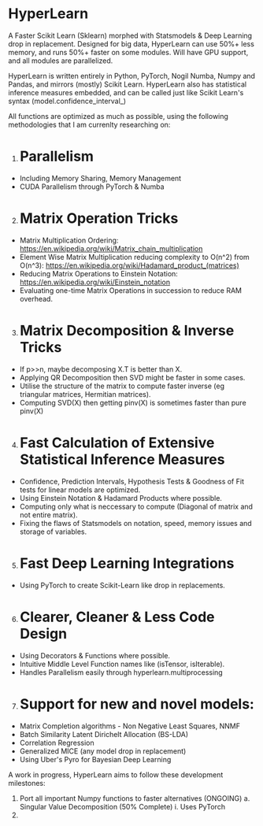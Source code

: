 # HyperLearn

A Faster Scikit Learn (Sklearn) morphed with Statsmodels & Deep Learning drop in replacement. Designed for big data, HyperLearn can use 50%+ less memory, and runs 50%+ faster on some modules. Will have GPU support, and all modules are parallelized.

HyperLearn is written entirely in Python, PyTorch, Nogil Numba, Numpy and Pandas, and mirrors (mostly) Scikit Learn.
HyperLearn also has statistical inference measures embedded, and can be called just like Scikit Learn's syntax (model.confidence_interval_)

All functions are optimized as much as possible, using the following methodologies that I am currenlty researching on:
1. # Parallelism
  * Including Memory Sharing, Memory Management
  * CUDA Parallelism through PyTorch & Numba
2. # Matrix Operation Tricks
  * Matrix Multiplication Ordering: https://en.wikipedia.org/wiki/Matrix_chain_multiplication
  * Element Wise Matrix Multiplication reducing complexity to O(n^2) from O(n^3): https://en.wikipedia.org/wiki/Hadamard_product_(matrices)
  * Reducing Matrix Operations to Einstein Notation: https://en.wikipedia.org/wiki/Einstein_notation
  * Evaluating one-time Matrix Operations in succession to reduce RAM overhead.
3. # Matrix Decomposition & Inverse Tricks
  * If p>>n, maybe decomposing X.T is better than X.
  * Applying QR Decomposition then SVD might be faster in some cases.
  * Utilise the structure of the matrix to compute faster inverse (eg triangular matrices, Hermitian matrices).
  * Computing SVD(X) then getting pinv(X) is sometimes faster than pure pinv(X)
4. # Fast Calculation of Extensive Statistical Inference Measures
  * Confidence, Prediction Intervals, Hypothesis Tests & Goodness of Fit tests for linear models are optimized.
  * Using Einstein Notation & Hadamard Products where possible.
  * Computing only what is neccessary to compute (Diagonal of matrix and not entire matrix).
  * Fixing the flaws of Statsmodels on notation, speed, memory issues and storage of variables.
5. # Fast Deep Learning Integrations
  * Using PyTorch to create Scikit-Learn like drop in replacements.
6. # Clearer, Cleaner & Less Code Design
  * Using Decorators & Functions where possible.
  * Intuitive Middle Level Function names like (isTensor, isIterable).
  * Handles Parallelism easily through hyperlearn.multiprocessing
7. # Support for new and novel models:
  * Matrix Completion algorithms - Non Negative Least Squares, NNMF
  * Batch Similarity Latent Dirichelt Allocation (BS-LDA)
  * Correlation Regression
  * Generalized MICE (any model drop in replacement)
  * Using Uber's Pyro for Bayesian Deep Learning

A work in progress, HyperLearn aims to follow these development milestones:

1. Port all important Numpy functions to faster alternatives (ONGOING)
  a. Singular Value Decomposition (50% Complete)
    i. Uses PyTorch
2. 

